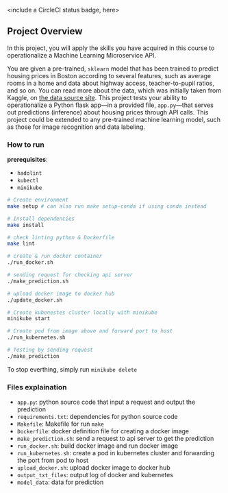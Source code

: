 <include a CircleCI status badge, here>

## Project Overview

In this project, you will apply the skills you have acquired in this course to operationalize a Machine Learning Microservice API. 

You are given a pre-trained, `sklearn` model that has been trained to predict housing prices in Boston according to several features, such as average rooms in a home and data about highway access, teacher-to-pupil ratios, and so on. You can read more about the data, which was initially taken from Kaggle, on [the data source site](https://www.kaggle.com/c/boston-housing). This project tests your ability to operationalize a Python flask app—in a provided file, `app.py`—that serves out predictions (inference) about housing prices through API calls. This project could be extended to any pre-trained machine learning model, such as those for image recognition and data labeling.

### How to run

**prerequisites**:
- `hadolint` 
- `kubectl`
- `minikube`

```bash
# Create environment
make setup # can also run make setup-conda if using conda instead

# Install dependencies
make install 

# check linting python & Dockerfile
make lint 

# create & run docker container
./run_docker.sh 

# sending request for checking api server
./make_prediction.sh

# upload docker image to docker hub
./update_docker.sh 

# Create kubenestes cluster locally with minikube 
minikube start 

# Create pod from image above and forward port to host
./run_kubernetes.sh

# Testing by sending request
./make_prediction
```

To stop everthing, simply run `minikube delete`

### Files explaination 
 - `app.py`: python source code that input a request and output the prediction 
 - `requirements.txt`: dependencies for python source code 
 - `Makefile`: Makefile for run `make` 
 - `Dockerfile`: docker definition file for creating a docker image 
 - `make_prediction.sh`: send a request to api server to get the prediction 
 - `run_docker.sh`: build docker image and run docker image
 - `run_kubernetes.sh`: create a pod in kubernetes cluster and forwarding the port from pod to host 
 - `upload_docker.sh`: upload docker image to docker hub
 - `output_txt_files`: output log of docker and kubernetes
 - `model_data`: data for prediction
